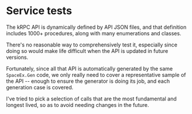 # Service tests

The kRPC API is dynamically defined by API JSON files, and that definition
includes 1000+ procedures, along with many enumerations and classes.

There's no reasonable way to comprehensively test it, especially since doing so
would make life difficult when the API is updated in future versions.

Fortunately, since all that API is automatically generated by the same
`SpaceEx.Gen` code, we only really need to cover a representative sample of the
API -- enough to ensure the generator is doing its job, and each generation
case is covered.

I've tried to pick a selection of calls that are the most fundamental and
longest lived, so as to avoid needing changes in the future.
